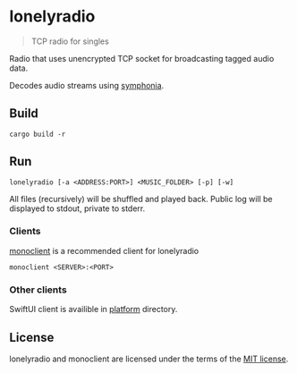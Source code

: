 # lonelyradio

> TCP radio for singles

Radio that uses unencrypted TCP socket for broadcasting tagged audio data.

Decodes audio streams using [symphonia](https://github.com/pdeljanov/Symphonia).

## Build

```shell
cargo build -r
```

## Run

```
lonelyradio [-a <ADDRESS:PORT>] <MUSIC_FOLDER> [-p] [-w]
```

All files (recursively) will be shuffled and played back. Public log will be displayed to stdout, private to stderr.

### Clients

[monoclient](./monoclient) is a recommended client for lonelyradio

```shell
monoclient <SERVER>:<PORT>
```

### Other clients

SwiftUI client is availible in [platform](./platform) directory.

## License

lonelyradio and monoclient are licensed under the terms of the [MIT license](./LICENSE).
